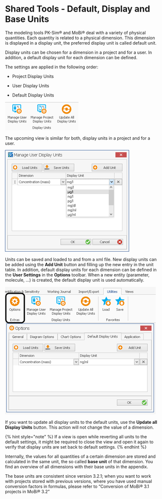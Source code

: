# Shared Tools - Default, Display and Base Units

The modeling tools PK-Sim® and MoBi® deal with a variety of physical quantities. Each quantity is related to a physical dimension. This dimension is displayed in a display unit, the preferred display unit is called default unit.

Display units can be chosen for a dimension in a project and for a user. In addition, a default display unit for each dimension can be defined.

The settings are applied in the following order:

*   Project Display Units

*   User Display Units

*   Default Display Units

![Use the Display Units toolbar in the Modeling and Simulation tab to define display units for projects and for a user](../assets/images/part-5/ChooseDisplayUnits.png)

The upcoming view is similar for both, display units in a project and for a user.

![Choose the display unit for a dimension from the dropdown menu](../assets/images/part-5/ManageDisplayUnits.png)

Units can be saved and loaded to and from a xml file. New display units can be added using the **Add Unit** button and filling up the new entry in the unit table. In addition, default display units for each dimension can be defined in the **User Settings** in the **Options** toolbar. When a new entity (parameter, molecule, ...) is created, the default display unit is used automatically.

![Define the default display unit for a dimension in the User Settings](../assets/images/part-5/ManageDefaultDisplayUnits.png)

If you want to update all display units to the default units, use the **Update all Display Units** button. This action will not change the value of a dimension.

{% hint style="note" %}
If a view is open while reverting all units to the default settings, it might be required to close the view and open it again to verify that display units are set back to default settings.
{% endhint %}

Internally, the values for all quantities of a certain dimension are stored and calculated in the same unit, the so called **base unit** of that dimension. You find an overview of all dimensions with their base units in the appendix.

The base units are consistent since version 3.2.1; when you want to work with projects stored with previous versions, where you have used manual conversion factors in formulas, please refer to “Conversion of MoBi® 3.1 projects in MoBi® 3.2”